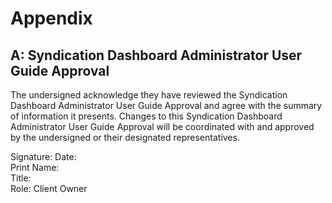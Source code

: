 # Appendix

## A: Syndication Dashboard Administrator User Guide Approval
The undersigned acknowledge they have reviewed the Syndication Dashboard Administrator User Guide Approval and agree with the summary of information it presents. Changes to this Syndication Dashboard Administrator User Guide Approval will be coordinated with and approved by the undersigned or their designated representatives.


Signature:		Date:	
Print Name:			
Title:			
Role:	Client Owner		
